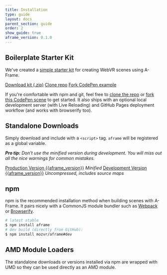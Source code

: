 ```yaml
---
title: Installation
type: guide
layout: docs
parent_section: guide
order: 2
show_guide: true
aframe_version: 0.1.0
---
```


## Boilerplate Starter Kit

We've created a [simple starter kit](https://github.com/aframevr/aframe-boilerplate#getting-started) for creating WebVR scenes using A-Frame.

<a class="btn btn-download" href="https://github.com/aframevr/aframe-boilerplate/archive/master.zip" download="aframe-boilerplate.zip">Download kit <span>(.zip)</span></a>
<a class="btn btn-download" href="https://github.com/aframevr/aframe-boilerplate/">Clone repo</a>
<a class="btn btn-download" href="http://codepen.io/team/mozvr/pen/BjygdO?editors=100">Fork CodePen example</a>

If you're comfortable with npm and git, feel free to [clone the repo](https://github.com/aframevr/aframe-boilerplate#option-2-fork-this-git-repo-) or [fork this CodePen scene](http://codepen.io/team/mozvr/pen/BjygdO?editors=100) to get started. It also ships with an optional local development server (with Live Reloading) and GitHub Pages deployment workflow (and works with browserify too).

## Standalone Downloads

Simply download and include with a `<script>` tag. `aframe` will be registered as a global variable.

_**Pro tip:** Don't use the minified version during development. You will miss out all the nice warnings for common mistakes._

<a class="btn btn-download" href="https://aframe.io/releases/latest/aframe.min.js" download>Production Version <span>{{aframe_version}}</span></a> <em class="install-note">Minified</em>
<a class="btn btn-download" href="https://aframe.io/releases/latest/aframe.js" download>Development Version <span>{{aframe_version}}</span></a> <em class="install-note">Uncompressed, includes source maps</em>

## npm

npm is the recommended installation method when building scenes with A-Frame. It pairs nicely with a CommonJS module bundler such as [Webpack](http://webpack.github.io/) or [Browserify](http://browserify.org/).

```bash
# latest stable
$ npm install aframe
# dev build (directly from GitHub):
$ npm install mozvr/aframe#dev
```

## AMD Module Loaders

The standalone downloads or versions installed via npm are wrapped with UMD so they can be used directly as an AMD module.
